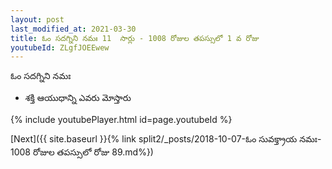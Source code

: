```yaml
---
layout: post
last_modified_at: 2021-03-30
title: ఓం సదగ్నిని నమః 11  సార్లు - 1008 రోజుల తపస్సులో 1 వ రోజు
youtubeId: ZLgfJOEEwew
---
```

 
 
 ఓం సదగ్నిని నమః  
 
 -  శక్తి ఆయుధాన్ని ఎవరు మోస్తారు 
 
  
 
  
 
 
 
 
 
 


{% include youtubePlayer.html id=page.youtubeId %}
 
[Next]({{ site.baseurl }}{% link  split2/_posts/2018-10-07-ఓం సువక్త్రాయ నమః- 1008 రోజుల తపస్సులో రోజు 89.md%})
 
